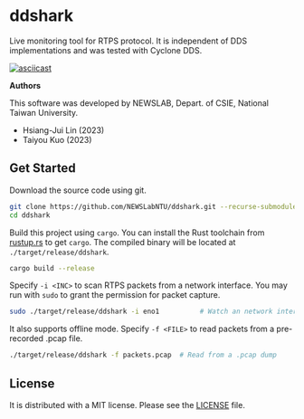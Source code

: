 # ddshark

Live monitoring tool for RTPS protocol. It is independent of DDS
implementations and was tested with Cyclone DDS.

[![asciicast](https://asciinema.org/a/612998.svg)](https://asciinema.org/a/612998)

**Authors**

This software was developed by NEWSLAB, Depart. of CSIE, National
Taiwan University.

- Hsiang-Jui Lin (2023)
- Taiyou Kuo (2023)


## Get Started

Download the source code using git.

```bash
git clone https://github.com/NEWSLabNTU/ddshark.git --recurse-submodules
cd ddshark
```

Build this project using `cargo`. You can install the Rust toolchain
from [rustup.rs](https://rustup.rs/) to get `cargo`. The compiled
binary will be located at `./target/release/ddshark`.


```sh
cargo build --release
```


Specify `-i <INC>` to scan RTPS packets from a network interface. You
may run with `sudo` to grant the permission for packet capture.

```sh
sudo ./target/release/ddshark -i eno1          # Watch an network interface
```


It also supports offline mode. Specify `-f <FILE>` to read packets
from a pre-recorded .pcap file.

```sh
./target/release/ddshark -f packets.pcap  # Read from a .pcap dump
```


## License

It is distributed with a MIT license. Please see the [LICENSE](LICENSE) file.
